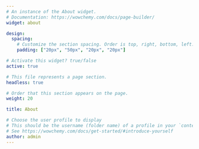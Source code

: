```yaml
---
# An instance of the About widget.
# Documentation: https://wowchemy.com/docs/page-builder/
widget: about

design:
  spacing:
    # Customize the section spacing. Order is top, right, bottom, left.
    padding: ["20px", "50px", "20px", "20px"]

# Activate this widget? true/false
active: true

# This file represents a page section.
headless: true

# Order that this section appears on the page.
weight: 20

title: About

# Choose the user profile to display
# This should be the username (folder name) of a profile in your `content/authors/` folder.
# See https://wowchemy.com/docs/get-started/#introduce-yourself
author: admin
---
```

